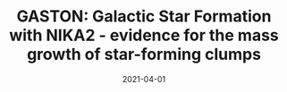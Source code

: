 ---
title: "GASTON: Galactic Star Formation with NIKA2 - evidence for the mass growth of star-forming clumps"
collection: publications
permalink: /publication/2021-04-01-GASTON-Galactic-Star-Formation-with-NIKA2-evidence-for-the-mass-growth-of-star-forming-clumps
date: 2021-04-01
venue: 'mnras'
citation: ' A. {Rigby},  N. {Peretto},  R. {Adam},  P. {Ade},  M. {Anderson},  P. {Andr{\&apos;e}},  A. {Andrianasolo},  H. {Aussel},  A. {Bacmann},  A. {Beelen},  A. {Beno{\^\i}t},  S. {Berta},  O. {Bourrion},  A. {Bracco},  M. {Calvo},  A. {Catalano},  M. {De Petris},  F. {D{\&apos;e}sert},  S. {Doyle},  E. {Driessen},  P. {Garc{\&apos;\i}a},  A. {Gomez},  J. {Goupy},  F. {K{\&apos;e}ruzor{\&apos;e}},  C. {Kramer},  B. {Ladjelate},  G. {Lagache},  S. {Leclercq},  J. {Lestrade},  J. {Mac{\&apos;\i}as-P{\&apos;e}rez},  P. {Mauskopf},  F. {Mayet},  A. {Monfardini},  L. {Perotto},  G. {Pisano},  N. {Ponthieu},  V. {Rev{\&apos;e}ret},  I. {Ristorcelli},  A. {Ritacco},  C. {Romero},  H. {Roussel},  F. {Ruppin},  K. {Schuster},  S. {Shu},  A. {Sievers},  C. {Tucker},  E. {Watkins}, &quot;GASTON: Galactic Star Formation with NIKA2 - evidence for the mass growth of star-forming clumps.&quot; mnras, 2021.'
---